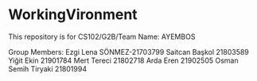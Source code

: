 # WorkingVironment
This repository is for CS102/G2B/Team Name: AYEMBOS

Group Members:
Ezgi Lena SÖNMEZ-21703799
Saitcan Başkol 21803589
Yiğit Ekin 21901784
Mert Tereci 21802718
Arda Eren 21902505
Osman Semih Tiryaki 21801994